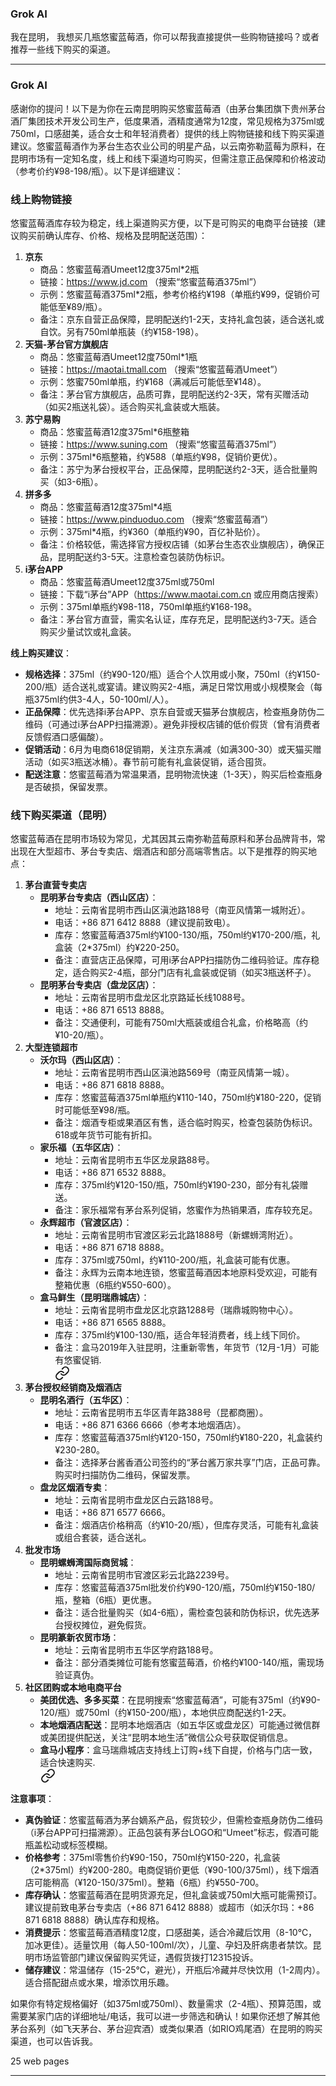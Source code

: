 

### Grok AI

<div class="thinking-container"></div><div class="response-content-markdown [&amp;_a]:text-current [&amp;_a:hover]:text-primary [&amp;_a:hover]:decoration-primary [&amp;_a]:underline [&amp;_a]:decoration-primary/30 [&amp;_a]:underline-offset-2 [&amp;_h2:first-child]:mt-0 [&amp;_h3:first-child]:mt-0 [&amp;_h4:first-child]:mt-0"><p dir="auto" class="break-words" style="white-space: pre-wrap;">我在昆明， 我想买几瓶悠蜜蓝莓酒，你可以帮我直接提供一些购物链接吗？或者推荐一些线下购买的渠道。</p></div><section class="inline-media-container flex flex-col gap-1"></section>

---

### Grok AI

<div class="thinking-container"></div><div class="response-content-markdown [&amp;_a]:text-current [&amp;_a:hover]:text-primary [&amp;_a:hover]:decoration-primary [&amp;_a]:underline [&amp;_a]:decoration-primary/30 [&amp;_a]:underline-offset-2 [&amp;_h2:first-child]:mt-0 [&amp;_h3:first-child]:mt-0 [&amp;_h4:first-child]:mt-0"><p dir="auto" class="break-words" style="white-space: pre-wrap;">感谢你的提问！以下是为你在云南昆明购买悠蜜蓝莓酒（由茅台集团旗下贵州茅台酒厂集团技术开发公司生产，低度果酒，酒精度通常为12度，常见规格为375ml或750ml，口感甜美，适合女士和年轻消费者）提供的线上购物链接和线下购买渠道建议。悠蜜蓝莓酒作为茅台生态农业公司的明星产品，以云南弥勒蓝莓为原料，在昆明市场有一定知名度，线上和线下渠道均可购买，但需注意正品保障和价格波动（参考价约¥98-198/瓶）。以下是详细建议：</p>
<h3 dir="auto" class="">线上购物链接</h3>
<p dir="auto" class="break-words" style="white-space: pre-wrap;">悠蜜蓝莓酒库存较为稳定，线上渠道购买方便，以下是可购买的电商平台链接（建议购买前确认库存、价格、规格及昆明配送范围）：</p>
<ol dir="auto" class="marker:text-secondary">
<li class="break-words"><strong>京东</strong>
<ul dir="auto" class="marker:text-secondary">
<li class="break-words">商品：悠蜜蓝莓酒Umeet12度375ml*2瓶</li>
<li class="break-words">链接：<a href="https://www.jd.com" target="_blank" rel="noopener noreferrer">https://www.jd.com</a> （搜索“悠蜜蓝莓酒375ml”）</li>
<li class="break-words">示例：悠蜜蓝莓酒375ml*2瓶，参考价格约¥198（单瓶约¥99，促销价可能低至¥89/瓶）。</li>
<li class="break-words">备注：京东自营正品保障，昆明配送约1-2天，支持礼盒包装，适合送礼或自饮。另有750ml单瓶装（约¥158-198）。</li>
</ul>
</li>
<li class="break-words"><strong>天猫-茅台官方旗舰店</strong>
<ul dir="auto" class="marker:text-secondary">
<li class="break-words">商品：悠蜜蓝莓酒Umeet12度750ml*1瓶</li>
<li class="break-words">链接：<a href="https://maotai.tmall.com" target="_blank" rel="noopener noreferrer">https://maotai.tmall.com</a> （搜索“悠蜜蓝莓酒Umeet”）</li>
<li class="break-words">示例：悠蜜750ml单瓶，约¥168（满减后可能低至¥148）。</li>
<li class="break-words">备注：茅台官方旗舰店，品质可靠，昆明配送约2-3天，常有买赠活动（如买2瓶送礼袋）。适合购买礼盒装或大瓶装。</li>
</ul>
</li>
<li class="break-words"><strong>苏宁易购</strong>
<ul dir="auto" class="marker:text-secondary">
<li class="break-words">商品：悠蜜蓝莓酒12度375ml*6瓶整箱</li>
<li class="break-words">链接：<a href="https://www.suning.com" target="_blank" rel="noopener noreferrer">https://www.suning.com</a> （搜索“悠蜜蓝莓酒375ml”）</li>
<li class="break-words">示例：375ml*6瓶整箱，约¥588（单瓶约¥98，促销价更优）。</li>
<li class="break-words">备注：苏宁为茅台授权平台，正品保障，昆明配送约2-3天，适合批量购买（如3-6瓶）。</li>
</ul>
</li>
<li class="break-words"><strong>拼多多</strong>
<ul dir="auto" class="marker:text-secondary">
<li class="break-words">商品：悠蜜蓝莓酒12度375ml*4瓶</li>
<li class="break-words">链接：<a href="https://www.pinduoduo.com" target="_blank" rel="noopener noreferrer">https://www.pinduoduo.com</a> （搜索“悠蜜蓝莓酒”）</li>
<li class="break-words">示例：375ml*4瓶，约¥360（单瓶约¥90，百亿补贴价）。</li>
<li class="break-words">备注：价格较低，需选择官方授权店铺（如茅台生态农业旗舰店），确保正品，昆明配送约3-5天。注意检查包装防伪标识。</li>
</ul>
</li>
<li class="break-words"><strong>i茅台APP</strong>
<ul dir="auto" class="marker:text-secondary">
<li class="break-words">商品：悠蜜蓝莓酒Umeet12度375ml或750ml</li>
<li class="break-words">链接：下载“i茅台”APP（<a href="https://www.maotai.com.cn" target="_blank" rel="noopener noreferrer">https://www.maotai.com.cn</a> 或应用商店搜索）</li>
<li class="break-words">示例：375ml单瓶约¥98-118，750ml单瓶约¥168-198。</li>
<li class="break-words">备注：茅台官方直营，需实名认证，库存充足，昆明配送约3-7天。适合购买少量试饮或礼盒装。</li>
</ul>
</li>
</ol>
<p dir="auto" class="break-words" style="white-space: pre-wrap;"><strong>线上购买建议</strong>：</p>
<ul dir="auto" class="marker:text-secondary">
<li class="break-words"><strong>规格选择</strong>：375ml（约¥90-120/瓶）适合个人饮用或小聚，750ml（约¥150-200/瓶）适合送礼或宴请。建议购买2-4瓶，满足日常饮用或小规模聚会（每瓶375ml约供3-4人，50-100ml/人）。</li>
<li class="break-words"><strong>正品保障</strong>：优先选择i茅台APP、京东自营或天猫茅台旗舰店，检查瓶身防伪二维码（可通过i茅台APP扫描溯源）。避免非授权店铺的低价假货（曾有消费者反馈假酒口感偏酸）。</li>
<li class="break-words"><strong>促销活动</strong>：6月为电商618促销期，关注京东满减（如满300-30）或天猫买赠活动（如买3瓶送冰桶）。春节前可能有礼盒装促销，适合囤货。</li>
<li class="break-words"><strong>配送注意</strong>：悠蜜蓝莓酒为常温果酒，昆明物流快速（1-3天），购买后检查瓶身是否破损，保留发票。</li>
</ul>
<h3 dir="auto" class="">线下购买渠道（昆明）</h3>
<p dir="auto" class="break-words" style="white-space: pre-wrap;">悠蜜蓝莓酒在昆明市场较为常见，尤其因其云南弥勒蓝莓原料和茅台品牌背书，常出现在大型超市、茅台专卖店、烟酒店和部分高端零售店。以下是推荐的购买地点：</p>
<ol dir="auto" class="marker:text-secondary">
<li class="break-words"><strong>茅台直营专卖店</strong>
<ul dir="auto" class="marker:text-secondary">
<li class="break-words"><strong>昆明茅台专卖店（西山区店）</strong>：
<ul dir="auto" class="marker:text-secondary">
<li class="break-words">地址：云南省昆明市西山区滇池路188号（南亚风情第一城附近）。</li>
<li class="break-words">电话：+86 871 6412 8888（建议提前致电）。</li>
<li class="break-words">库存：悠蜜蓝莓酒375ml约¥100-130/瓶，750ml约¥170-200/瓶，礼盒装（2*375ml）约¥220-250。</li>
<li class="break-words">备注：直营店正品保障，可用i茅台APP扫描防伪二维码验证。库存稳定，适合购买2-4瓶，部分门店有礼盒装或促销（如买3瓶送杯子）。</li>
</ul>
</li>
<li class="break-words"><strong>昆明茅台专卖店（盘龙区店）</strong>：
<ul dir="auto" class="marker:text-secondary">
<li class="break-words">地址：云南省昆明市盘龙区北京路延长线1088号。</li>
<li class="break-words">电话：+86 871 6513 8888。</li>
<li class="break-words">备注：交通便利，可能有750ml大瓶装或组合礼盒，价格略高（约¥10-20/瓶）。</li>
</ul>
</li>
</ul>
</li>
<li class="break-words"><strong>大型连锁超市</strong>
<ul dir="auto" class="marker:text-secondary">
<li class="break-words"><strong>沃尔玛（西山区店）</strong>：
<ul dir="auto" class="marker:text-secondary">
<li class="break-words">地址：云南省昆明市西山区滇池路569号（南亚风情第一城）。</li>
<li class="break-words">电话：+86 871 6818 8888。</li>
<li class="break-words">库存：悠蜜蓝莓酒375ml单瓶约¥110-140，750ml约¥180-220，促销时可能低至¥98/瓶。</li>
<li class="break-words">备注：烟酒专柜或果酒区有售，适合临时购买，检查包装防伪标识。618或年货节可能有折扣。</li>
</ul>
</li>
<li class="break-words"><strong>家乐福（五华区店）</strong>：
<ul dir="auto" class="marker:text-secondary">
<li class="break-words">地址：云南省昆明市五华区龙泉路88号。</li>
<li class="break-words">电话：+86 871 6532 8888。</li>
<li class="break-words">库存：375ml约¥120-150/瓶，750ml约¥190-230，部分有礼袋赠送。</li>
<li class="break-words">备注：家乐福常有茅台系列促销，悠蜜作为热销果酒，库存较充足。</li>
</ul>
</li>
<li class="break-words"><strong>永辉超市（官渡区店）</strong>：
<ul dir="auto" class="marker:text-secondary">
<li class="break-words">地址：云南省昆明市官渡区彩云北路1888号（新螺蛳湾附近）。</li>
<li class="break-words">电话：+86 871 6718 8888。</li>
<li class="break-words">库存：375ml或750ml，约¥110-200/瓶，礼盒装可能有优惠。</li>
<li class="break-words">备注：永辉为云南本地连锁，悠蜜蓝莓酒因本地原料受欢迎，可能有整箱优惠（6瓶约¥550-600）。</li>
</ul>
</li>
<li class="break-words"><strong>盒马鲜生（昆明瑞鼎城店）</strong>：
<ul dir="auto" class="marker:text-secondary">
<li class="break-words">地址：云南省昆明市盘龙区北京路1288号（瑞鼎城购物中心）。</li>
<li class="break-words">电话：+86 871 6565 8888。</li>
<li class="break-words">库存：375ml约¥100-130/瓶，适合年轻消费者，线上线下同价。</li>
<li class="break-words">备注：盒马2019年入驻昆明，注重新零售，年货节（12月-1月）可能有悠蜜促销.<a href="https://swj.km.gov.cn/c/2020-01-14/3259858.shtml" target="_blank" rel="noopener noreferrer" class="web-search-result-chip focus:outline-none focus-visible:outline-none focus-visible:bg:input rounded-md ml-1 mr-0.5" data-state="closed"><div class="inline-flex align-text-bottom items-center justify-center select-none my-0 rounded-md bg-important border border-card-border opacity-60 grayscale hover:filter-none hover:opacity-100 transition-opacity"><svg xmlns="http://www.w3.org/2000/svg" width="24" height="24" viewBox="0 0 24 24" fill="none" stroke="currentColor" stroke-width="2" stroke-linecap="round" stroke-linejoin="round" class="lucide lucide-link size-3 m-[3px]"><path d="M10 13a5 5 0 0 0 7.54.54l3-3a5 5 0 0 0-7.07-7.07l-1.72 1.71"></path><path d="M14 11a5 5 0 0 0-7.54-.54l-3 3a5 5 0 0 0 7.07 7.07l1.71-1.71"></path></svg></div></a></li>
</ul>
</li>
</ul>
</li>
<li class="break-words"><strong>茅台授权经销商及烟酒店</strong>
<ul dir="auto" class="marker:text-secondary">
<li class="break-words"><strong>昆明名酒行（五华区）</strong>：
<ul dir="auto" class="marker:text-secondary">
<li class="break-words">地址：云南省昆明市五华区青年路388号（昆都商圈）。</li>
<li class="break-words">电话：+86 871 6366 6666（参考本地烟酒店）。</li>
<li class="break-words">库存：悠蜜蓝莓酒375ml约¥120-150，750ml约¥180-220，礼盒装约¥230-280。</li>
<li class="break-words">备注：选择茅台酱香酒公司签约的“茅台酱万家共享”门店，正品可靠。购买时扫描防伪二维码，保留发票。</li>
</ul>
</li>
<li class="break-words"><strong>盘龙区烟酒专卖</strong>：
<ul dir="auto" class="marker:text-secondary">
<li class="break-words">地址：云南省昆明市盘龙区白云路188号。</li>
<li class="break-words">电话：+86 871 6577 6666。</li>
<li class="break-words">备注：烟酒店价格稍高（约¥10-20/瓶），但库存灵活，可能有礼盒装或组合套装，适合送礼。</li>
</ul>
</li>
</ul>
</li>
<li class="break-words"><strong>批发市场</strong>
<ul dir="auto" class="marker:text-secondary">
<li class="break-words"><strong>昆明螺蛳湾国际商贸城</strong>：
<ul dir="auto" class="marker:text-secondary">
<li class="break-words">地址：云南省昆明市官渡区彩云北路2239号。</li>
<li class="break-words">库存：悠蜜蓝莓酒375ml批发价约¥90-120/瓶，750ml约¥150-180/瓶，整箱（6瓶）更优惠。</li>
<li class="break-words">备注：适合批量购买（如4-6瓶），需检查包装和防伪标识，优先选茅台授权摊位，避免假货。</li>
</ul>
</li>
<li class="break-words"><strong>昆明篆新农贸市场</strong>：
<ul dir="auto" class="marker:text-secondary">
<li class="break-words">地址：云南省昆明市五华区学府路188号。</li>
<li class="break-words">备注：部分酒类摊位可能有悠蜜蓝莓酒，价格约¥100-140/瓶，需现场验证真伪。</li>
</ul>
</li>
</ul>
</li>
<li class="break-words"><strong>社区团购或本地电商平台</strong>
<ul dir="auto" class="marker:text-secondary">
<li class="break-words"><strong>美团优选、多多买菜</strong>：在昆明搜索“悠蜜蓝莓酒”，可能有375ml（约¥90-120/瓶）或750ml（约¥150-200/瓶），本地供应商配送约1-2天。</li>
<li class="break-words"><strong>本地烟酒店配送</strong>：昆明本地烟酒店（如五华区或盘龙区）可能通过微信群或美团提供配送，关注“昆明本地生活”微信公众号获取促销信息。</li>
<li class="break-words"><strong>盒马小程序</strong>：盒马瑞鼎城店支持线上订购+线下自提，价格与门店一致，适合快速购买.<a href="https://swj.km.gov.cn/c/2020-01-14/3259858.shtml" target="_blank" rel="noopener noreferrer" class="web-search-result-chip focus:outline-none focus-visible:outline-none focus-visible:bg:input rounded-md ml-1 mr-0.5" data-state="closed"><div class="inline-flex align-text-bottom items-center justify-center select-none my-0 rounded-md bg-important border border-card-border opacity-60 grayscale hover:filter-none hover:opacity-100 transition-opacity"><svg xmlns="http://www.w3.org/2000/svg" width="24" height="24" viewBox="0 0 24 24" fill="none" stroke="currentColor" stroke-width="2" stroke-linecap="round" stroke-linejoin="round" class="lucide lucide-link size-3 m-[3px]"><path d="M10 13a5 5 0 0 0 7.54.54l3-3a5 5 0 0 0-7.07-7.07l-1.72 1.71"></path><path d="M14 11a5 5 0 0 0-7.54-.54l-3 3a5 5 0 0 0 7.07 7.07l1.71-1.71"></path></svg></div></a></li>
</ul>
</li>
</ol>
<p dir="auto" class="break-words" style="white-space: pre-wrap;"><strong>注意事项</strong>：</p>
<ul dir="auto" class="marker:text-secondary">
<li class="break-words"><strong>真伪验证</strong>：悠蜜蓝莓酒为茅台嫡系产品，假货较少，但需检查瓶身防伪二维码（i茅台APP可扫描溯源）。正品包装有茅台LOGO和“Umeet”标志，假酒可能瓶盖松动或标签模糊。</li>
<li class="break-words"><strong>价格参考</strong>：375ml零售价约¥90-150，750ml约¥150-220，礼盒装（2*375ml）约¥200-280。电商促销价更低（¥90-100/375ml），线下烟酒店可能稍高（¥120-150/375ml）。整箱（6瓶）约¥550-700。</li>
<li class="break-words"><strong>库存确认</strong>：悠蜜蓝莓酒在昆明货源充足，但礼盒装或750ml大瓶可能需预订。建议提前致电茅台专卖店（+86 871 6412 8888）或超市（如沃尔玛：+86 871 6818 8888）确认库存和规格。</li>
<li class="break-words"><strong>消费提示</strong>：悠蜜蓝莓酒酒精度12度，口感甜美，适合冷藏后饮用（8-10℃，加冰更佳）。适量饮用（每人50-100ml/次），儿童、孕妇及肝病患者禁饮。昆明市场监管部门建议保留购买凭证，遇假货拨打12315投诉。</li>
<li class="break-words"><strong>储存建议</strong>：常温储存（15-25℃，避光），开瓶后冷藏并尽快饮用（1-2周内）。适合搭配甜点或水果，增添饮用乐趣。</li>
</ul>
<p dir="auto" class="break-words" style="white-space: pre-wrap;">如果你有特定规格偏好（如375ml或750ml）、数量需求（2-4瓶）、预算范围，或需要某家门店的详细地址/电话，我可以进一步筛选和确认！如果你还想了解其他茅台系列（如飞天茅台、茅台迎宾酒）或类似果酒（如RIO鸡尾酒）在昆明的购买渠道，也可以告诉我。</p></div><section class="inline-media-container flex flex-col gap-1"></section><div class="flex gap-2 mt-4"><div class="search-results flex -ml-1 text-sm gap-2 mb-1"><div class="flex flex-row items-center pr-4 py-1 rounded-full cursor-pointer bg-foreground border border-card-border hover:bg-card-hover hover:border-card-border-focus"><div style="z-index: 3;"><div class="align-text-bottom items-center justify-center select-none transition my-0 rounded-md opacity-100 ml-1.5 flex bg-popover overflow-hidden border border-background z-3"><img class="size-[18px] m-0 rounded-md" alt="" src="https://imgs.search.brave.com/UyTvmj4NSNbxAoJTMOPpQM4TIptp42L9V3wg1iVtVug/rs:fit:64:0:0:0/g:ce/aHR0cDovL2Zhdmlj/b25zLnNlYXJjaC5i/cmF2ZS5jb20vaWNv/bnMvZGNkNGFlNTA0/YzQ3MzMxOTBhMDZk/YTUyYWFkYmY2YmEz/ODRlYzEyYjk5OTBh/NTUxNTg0ODJmMGZi/YTEzMGQ0OC93d3cu/Z292LmNuLw"></div></div><div style="z-index: 2;"><div class="align-text-bottom items-center justify-center select-none transition my-0 rounded-md opacity-100 flex bg-popover overflow-hidden border border-background z-2 -ml-2"><img class="size-[18px] m-0 rounded-md" alt="" src="https://imgs.search.brave.com/hIvpdeQKa8n0bOki5o8XNxcJG9Pb3iBu_xxW9mEyznQ/rs:fit:64:0:0:0/g:ce/aHR0cDovL2Zhdmlj/b25zLnNlYXJjaC5i/cmF2ZS5jb20vaWNv/bnMvMjdlOGE1NGUx/YWQxYzFiMGM4ZmFm/Yzc2MTMwMDlhZjdm/MTQwM2RiMDQ2NmU0/ZTZlM2FkOWZlZTUx/ODhkNTU5YS9zaGFu/Z2hhaS5jaGluYXRh/eC5nb3YuY24v"></div></div><div style="z-index: 1;"><div class="align-text-bottom items-center justify-center select-none transition my-0 rounded-md opacity-100 flex bg-popover overflow-hidden border border-background z-1 -ml-2"><img class="size-[18px] m-0 rounded-md" alt="" src="https://imgs.search.brave.com/2a7sIgUeIDqz_XO62DZeGeTFdahY_VtYcABlo3pBhZw/rs:fit:64:0:0:0/g:ce/aHR0cDovL2Zhdmlj/b25zLnNlYXJjaC5i/cmF2ZS5jb20vaWNv/bnMvYzU3NGI2YWUw/NGQ3ZmQzZTg0ZGY1/MzI5ZDVjZTdlNzNm/MTliYTkwNzNkMzhh/ZTNiNWZiZTdjYjEw/OWNjNTJkMy93d3cu/emhhbmd5ZS5nb3Yu/Y24v"></div></div><div class="truncate ml-2">25 web pages</div></div></div></div>

---
